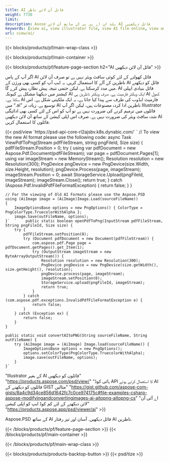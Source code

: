 ```yaml
---
title: AI فائل آن لائن ناظر
weight: 7730
limit: 
description: Asose بلٹ ان اے پی پی کے ساتھ آن لائن AI فائل دیکھیں
keywords: [view ai, view illustrator file, view AI file online, view adobe illustrator, ai file preview, ai format view]
url: view/ai/
---
```


{{< blocks/products/pf/main-wrap-class >}}


{{< blocks/products/pf/main-container >}}

{{< blocks/products/pf/feature-page-section h2="AI فائل آن لائن دیکھیں" >}}
<p>اگر آپ کے پاس AI فائل کھولنے کے لئے کوئی سافٹ ویئر نہیں ہے تو صرف آن لائن ناظرین کے آلے کا استعمال کریں. یہ ایپ آپ کو کسی بھی ورژن کے AI فائل کو دیکھنے میں مدد کرسکتا ہے. لیکن حتمی نتیجہ پیش نظارہ پیش کرے گا. AI فائل بنیادی ایپلی کیشنز میں دیکھنا مشکل ہے کیونکہ AI ایک ویکٹر فارمیٹ ہے. صرف ویکٹر ناظرین ہی AI کھول سکتا ہے۔ AI فارمیٹ ایڈوب کی طرف سے پیدا کیا جاتا ہے، یہ ایک ملکیتی شکل ہے. اس میں “.ai” توسیع ہے. زیادہ تر AI ناظرین ادا کردہ مصنوعات ہیں، لیکن اگر آپ Illustrator فائلوں میں ترمیم کرنے کی ضرورت نہیں ہے تو آپ کو اس کے لئے کسی بھی ادائیگی شدہ سافٹ ویئر کی ضرورت نہیں ہے. صرف اس اپلی کیشن کے ساتھ آن لائن دیکھیں AI فائلوں کا استعمال کریں.</p>
{{< psd/view `https://psd-api-core-rl2ajsbv.k8s.dynabic.com/` 
`	// To view the new AI format please use the following code:
	async Task<bool> ViewPdfToPng(Stream pdfFileStream, string pngFileId, Size size)
	{
		pdfFileStream.Position = 0;
		try
		{
			using var pdfDocument = new Aspose.Pdf.Document(pdfFileStream);
			var page = pdfDocument.Pages[1];
			using var imageStream = new MemoryStream();
			Resolution resolution = new Resolution(300);
			PngDevice pngDevice = new PngDevice(size.Width, size.Height, resolution);
			pngDevice.Process(page, imageStream);
			imageStream.Position = 0;
			await StorageService.Upload(pngFileId, imageStream);
			imageStream.Close();
			return true;
		}
		catch (Aspose.Pdf.InvalidPdfFileFormatException)
		{
			return false;
		}
	}
	
	// For the viewing of Old AI Formats please use the Aspose.PSD
	using (AiImage image = (AiImage)Image.Load(sourceFileName))
	{
		ImageOptionsBase options = new PngOptions() { ColorType = PngColorType.TruecolorWithAlpha };
		image.Save(outFileName, options);
	}`  `    public static boolean openPdfToPng(InputStream pdfFileStream, String pngFileId, Size size) {
        try {
            pdfFileStream.setPosition(0);
            try (Document pdfDocument = new Document(pdfFileStream)) {
                com.aspose.pdf.Page page = pdfDocument.getPages().get_Item(1);
                try (OutputStream imageStream = new ByteArrayOutputStream()) {
                    Resolution resolution = new Resolution(300);
                    PngDevice pngDevice = new PngDevice(size.getWidth(), size.getHeight(), resolution);
                    pngDevice.process(page, imageStream);
                    imageStream.setPosition(0);
                    StorageService.upload(pngFileId, imageStream);
                    return true;
                }
            } catch (com.aspose.pdf.exceptions.InvalidPdfFileFormatException e) {
                return false;
            }
        } catch (Exception ex) {
            return false;
        }
    }

    public static void convertAItoPNG(String sourceFileName, String outFileName) {
        try (AiImage image = (AiImage) Image.load(sourceFileName)) {
            ImageOptionsBase options = new PngOptions();
            options.setColorType(PngColorType.TruecolorWithAlpha);
            image.save(outFileName, options);
        }
    }` 
"Illustrator کے بغیر AI فائلوں کو دیکھیں" "https://products.aspose.com/psd/view/" 
"ہائی کوڈ API کا استعمال کرتے ہوئے AI فائلوں کو دیکھنے کے GIST مثالیں" "https://gist.github.com/aspose-com-gists/8a4c9d34ce856d1642fc7c0ce974175c#file-examples-csharp-aspose-modifyingandconvertingimages-ai-aitopng-aitopng-cs" 
"اے آئی آن لائن دیکھنے کے لئے کم کوڈ ایپ کو اپلی کیشن" "https://products.aspose.app/psd/viewer/ai" >}}
<p>Aspose.PSD کے ساتھ AI فائل دیکھیں. آسان اور تیز رفتار AI ناظرین.</p>
{{< /blocks/products/pf/feature-page-section >}}
{{< /blocks/products/pf/main-container >}}


{{< /blocks/products/pf/main-wrap-class >}}

{{< blocks/products/products-backtop-button >}}
{{< psd/tize >}}
